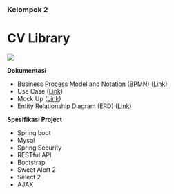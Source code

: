 ### Kelompok 2

# CV Library

![](https://www.mii.co.id/-/media/project/corporate/identity/mii-logo.png?h=122&w=160&hash=D515F726DFD3CC44804F9C2553047AA807C75DFE)


**Dokumentasi**
- Business Process Model and Notation (BPMN) ([Link](https://app.diagrams.net/))
- Use Case ([Link](https://app.diagrams.net/))
- Mock Up ([Link](https://app.diagrams.net/))
- Entity Relationship Diagram (ERD) ([Link](https://app.diagrams.net/))


**Spesifikasi Project**
- Spring boot
- Mysql
- Spring Security
- RESTful API
- Bootstrap
- Sweet Alert 2
- Select 2
- AJAX
